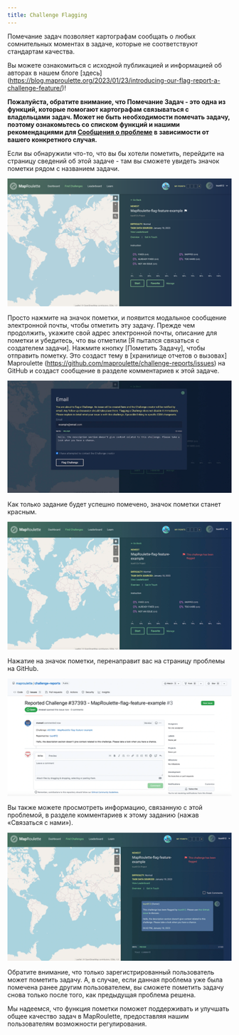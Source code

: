```yaml
---
title: Challenge Flagging
---
```


Помечание задач позволяет картографам сообщать о любых сомнительных моментах в задаче, которые не соответствуют стандартам качества.

Вы можете ознакомиться с исходной публикацией и информацией об авторах в нашем блоге [здесь] (https://blog.maproulette.org/2023/01/23/introducing-our-flag-report-a-challenge-feature/)!

**Пожалуйста, обратите внимание, что Помечание Задач - это одна из функций, которые помогают картографам связываться с владельцами задач. Может не быть необходимости помечать задачу, поэтому ознакомьтесь со списком функций и нашими рекомендациями для [Сообщения о проблеме](/documentation/reporting-a-challenge) в зависимости от вашего конкретного случая.**

Если вы обнаружили что-то, что вы бы хотели пометить, перейдите на страницу сведений об этой задаче - там вы сможете увидеть значок пометки рядом с названием задачи.

![](/media/challenge-flagging-1.png)

Просто нажмите на значок пометки, и появится модальное сообщение электронной почты, чтобы отметить эту задачу. Прежде чем продолжить, укажите свой адрес электронной почты, описание для пометки и убедитесь, что вы отметили [Я пытался связаться с создателем задачи]. Нажмите кнопку [Пометить Задачу], чтобы отправить пометку. Это создаст тему в [хранилище отчетов о вызовах] Maproulette (https://github.com/maproulette/challenge-reports/issues) на GitHub и создаст сообщение в разделе комментариев к этой задаче.

![](/media/challenge-flagging-2.png)

Как только задание будет успешно помечено, значок пометки станет красным.

![](/media/challenge-flagging-3.png)

Нажатие на значок пометки, перенаправит вас на страницу проблемы на GitHub.

![](/media/challenge-flagging-4.png)

Вы также можете просмотреть информацию, связанную с этой проблемой, в разделе комментариев к этому заданию (нажав «Связаться с нами»).

![](/media/challenge-flagging-5.png)

Обратите внимание, что только зарегистрированный пользователь может пометить задачу. А, в случае, если данная проблема уже была помечена ранее другим пользователем, вы сможете пометить задачу снова только после того, как предыдущая проблема решена.

Мы надеемся, что функция пометки поможет поддерживать и улучшать общее качество задач в MapRoulette, предоставляя нашим пользователям возможности регулирования.

